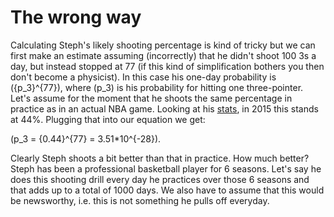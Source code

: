 # **The wrong way**

Calculating Steph's likely shooting percentage is kind of tricky but we can first make an estimate assuming (incorrectly) that he didn't shoot 100 3s a day, but instead stopped at 77 (if this kind of simplification bothers you then don't become a physicist).  In this case his one-day probability is \({p_3}^{77}\), where \(p_3\) is his probability for hitting one three-pointer.
Let's assume for the moment that he shoots the same percentage in practice as in an actual NBA game.  Looking at his [stats](http://espn.go.com/nba/player/stats/_/id/3975/stephen-curry), in 2015 this stands at 44%.  Plugging that into our equation we get:

\(p_3 = {0.44}^{77} = 3.51*10^{-28}\).

Clearly Steph shoots a bit better than that in practice.  How much better?  Steph has been a professional basketball player for 6 seasons.  Let's say he does this shooting drill every day he practices over those 6 seasons and that adds up to a total of 1000 days.  We also have to assume that this would be newsworthy, i.e. this is not something he pulls off everyday.  